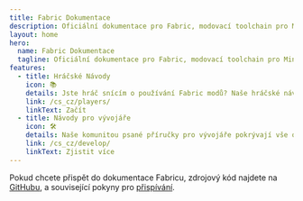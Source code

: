 ```yaml
---
title: Fabric Dokumentace
description: Oficiální dokumentace pro Fabric, modovací toolchain pro Minecraft.
layout: home
hero:
  name: Fabric Dokumentace
  tagline: Oficiální dokumentace pro Fabric, modovací toolchain pro Minecraft.
features:
  - title: Hráčské Návody
    icon: 📚
    details: Jste hráč snícím o používání Fabric modů? Naše hráčské návody vám mohou pomoct. Tyto návody pomůžou se stahování, instalací a spravení Fabric modů.
    link: /cs_cz/players/
    linkText: Začít
  - title: Návody pro vývojáře
    icon: 🛠️
    details: Naše komunitou psané příručky pro vývojáře pokrývají vše od nastavení vývojového prostředí až po pokročilá témata, jako je renderování a síťování.
    link: /cs_cz/develop/
    linkText: Zjistit více
---
```


Pokud chcete přispět do dokumentace Fabricu, zdrojový kód najdete na [GitHubu](https://github.com/FabricMC/fabric-docs), a související pokyny pro [přispívání](./contributing).
